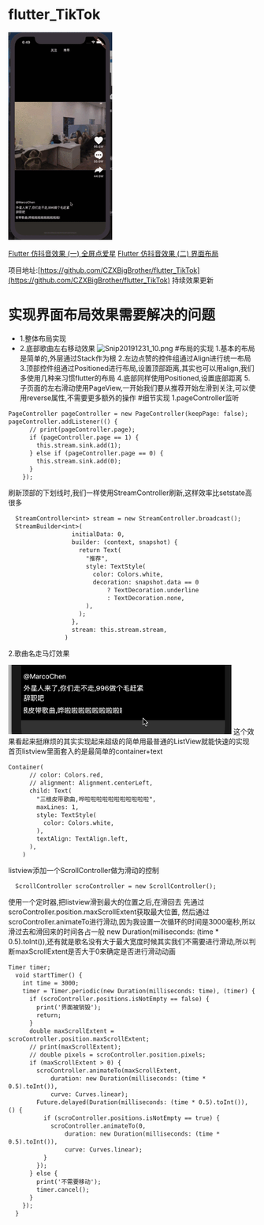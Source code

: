 # flutter_TikTok
![QQ20191231-184930.gif](https://github.com/CZXBigBrother/flutter_TikTok/blob/master/res/11.gif)

[Flutter 仿抖音效果 (一) 全屏点爱星](https://www.jianshu.com/p/e527aab4fc4b)
[Flutter 仿抖音效果 (二) 界面布局](https://www.jianshu.com/p/f5b75a4bb126)

项目地址:[https://github.com/CZXBigBrother/flutter_TikTok](https://github.com/CZXBigBrother/flutter_TikTok) 持续效果更新

# 实现界面布局效果需要解决的问题
* 1.整体布局实现
* 2.底部歌曲左右移动效果
![Snip20191231_10.png](https://upload-images.jianshu.io/upload_images/3258209-2a5723784d5e1fe2.png?imageMogr2/auto-orient/strip%7CimageView2/2/w/400)
#布局的实现
1.基本的布局是简单的,外层通过Stack作为根
2.左边点赞的控件组通过Align进行统一布局
3.顶部控件组通过Positioned进行布局,设置顶部距离,其实也可以用align,我们多使用几种来习惯flutter的布局
4.底部同样使用Positioned,设置底部距离
5.子页面的左右滑动使用PageView,一开始我们要从推荐开始左滑到关注,可以使用reverse属性,不需要更多额外的操作
#细节实现 
1.pageController监听
```
PageController pageController = new PageController(keepPage: false);
pageController.addListener(() {
      // print(pageController.page);
      if (pageController.page == 1) {
        this.stream.sink.add(1);
      } else if (pageController.page == 0) {
        this.stream.sink.add(0);
      }
    });
```
刷新顶部的下划线时,我们一样使用StreamController刷新,这样效率比setstate高很多
```
  StreamController<int> stream = new StreamController.broadcast();
  StreamBuilder<int>(
                  initialData: 0,
                  builder: (context, snapshot) {
                    return Text(
                      "推荐",
                      style: TextStyle(
                        color: Colors.white,
                        decoration: snapshot.data == 0
                            ? TextDecoration.underline
                            : TextDecoration.none,
                      ),
                    );
                  },
                  stream: this.stream.stream,
                )
```
2.歌曲名走马灯效果

![111.gif](https://github.com/CZXBigBrother/flutter_TikTok/blob/master/res/111.gif)
这个效果看起来挺麻烦的其实实现起来超级的简单用最普通的ListView就能快速的实现
首页listview里面套入的是最简单的container+text
```
Container(
      // color: Colors.red,
      // alignment: Alignment.centerLeft,
      child: Text(
        "三根皮带歌曲,哗啦啦啦啦啦啦啦啦啦啦啦",
        maxLines: 1,
        style: TextStyle(
          color: Colors.white,
        ),
        textAlign: TextAlign.left,
      ),
    )
```
listview添加一个ScrollController做为滑动的控制
```
  ScrollController scroController = new ScrollController();
```
使用一个定时器,把listview滑到最大的位置之后,在滑回去
先通过scroController.position.maxScrollExtent获取最大位置,
然后通过scroController.animateTo进行滑动,因为我设置一次循环的时间是3000毫秒,所以滑过去和滑回来的时间各占一般 new Duration(milliseconds: (time * 0.5).toInt()),还有就是歌名没有大于最大宽度时候其实我们不需要进行滑动,所以判断maxScrollExtent是否大于0来确定是否进行滑动动画
```
Timer timer;
  void startTimer() {
    int time = 3000;
    timer = Timer.periodic(new Duration(milliseconds: time), (timer) {
      if (scroController.positions.isNotEmpty == false) {
        print('界面被销毁');
        return;
      }
      double maxScrollExtent = scroController.position.maxScrollExtent;
      // print(maxScrollExtent);
      // double pixels = scroController.position.pixels;
      if (maxScrollExtent > 0) {
        scroController.animateTo(maxScrollExtent,
            duration: new Duration(milliseconds: (time * 0.5).toInt()),
            curve: Curves.linear);
        Future.delayed(Duration(milliseconds: (time * 0.5).toInt()), () {
          if (scroController.positions.isNotEmpty == true) {
            scroController.animateTo(0,
                duration: new Duration(milliseconds: (time * 0.5).toInt()),
                curve: Curves.linear);
          }
        });
      } else {
        print('不需要移动');
        timer.cancel();
      }
    });
  }
```















